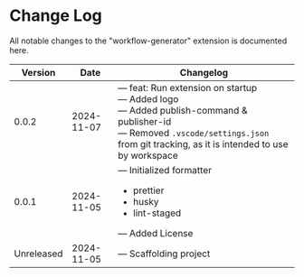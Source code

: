 # Change Log

All notable changes to the "workflow-generator" extension is documented here.

| Version    | Date       | Changelog                                                                                                                                                                                                              |
| ---------- | ---------- | ---------------------------------------------------------------------------------------------------------------------------------------------------------------------------------------------------------------------- |
| 0.0.2      | 2024-11-07 | &mdash; feat: Run extension on startup <br> &mdash; Added logo <br> &mdash; Added publish-command & publisher-id <br> &mdash; Removed `.vscode/settings.json` from git tracking, as it is intended to use by workspace |
| 0.0.1      | 2024-11-05 | &mdash; Initialized formatter <ul><li>prettier</li><li>husky</li><li>lint-staged</li></ul> &mdash; Added License                                                                                                       |
| Unreleased | 2024-11-05 | &mdash; Scaffolding project                                                                                                                                                                                            |
